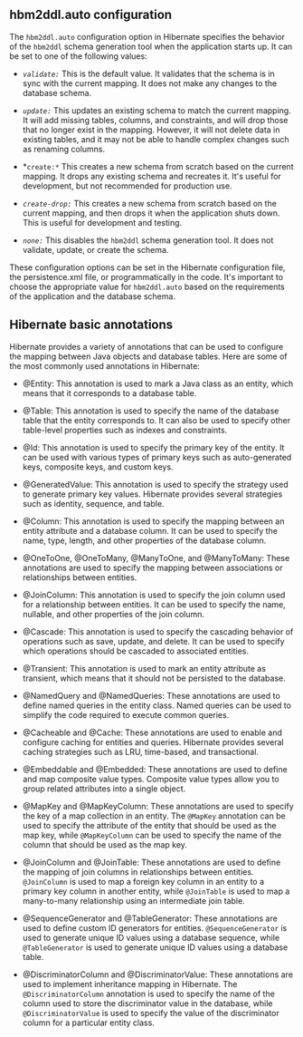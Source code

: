 ## hbm2ddl.auto configuration

The `hbm2ddl.auto` configuration option in Hibernate specifies the behavior of the `hbm2ddl` schema generation tool when the application starts up. It can be set to one of the following values:

- *`validate:`* This is the default value. It validates that the schema is in sync with the current mapping. It does not make any changes to the database schema.

- *`update:`* This updates an existing schema to match the current mapping. It will add missing tables, columns, and constraints, and will drop those that no longer exist in the mapping. However, it will not delete data in existing tables, and it may not be able to handle complex changes such as renaming columns.

- *`create:*` This creates a new schema from scratch based on the current mapping. It drops any existing schema and recreates it. It's useful for development, but not recommended for production use.

- *`create-drop:`* This creates a new schema from scratch based on the current mapping, and then drops it when the application shuts down. This is useful for development and testing.

- *`none:`* This disables the `hbm2ddl` schema generation tool. It does not validate, update, or create the schema.

These configuration options can be set in the Hibernate configuration file, the persistence.xml file, or programmatically in the code. It's important to choose the appropriate value for `hbm2ddl.auto` based on the requirements of the application and the database schema.


## Hibernate basic annotations

Hibernate provides a variety of annotations that can be used to configure the mapping between Java objects and database tables. Here are some of the most commonly used annotations in Hibernate:

- @Entity: This annotation is used to mark a Java class as an entity, which means that it corresponds to a database table.

- @Table: This annotation is used to specify the name of the database table that the entity corresponds to. It can also be used to specify other table-level properties such as indexes and constraints.

- @Id: This annotation is used to specify the primary key of the entity. It can be used with various types of primary keys such as auto-generated keys, composite keys, and custom keys.

- @GeneratedValue: This annotation is used to specify the strategy used to generate primary key values. Hibernate provides several strategies such as identity, sequence, and table.

- @Column: This annotation is used to specify the mapping between an entity attribute and a database column. It can be used to specify the name, type, length, and other properties of the database column.

- @OneToOne, @OneToMany, @ManyToOne, and @ManyToMany: These annotations are used to specify the mapping between associations or relationships between entities.

- @JoinColumn: This annotation is used to specify the join column used for a relationship between entities. It can be used to specify the name, nullable, and other properties of the join column.

- @Cascade: This annotation is used to specify the cascading behavior of operations such as save, update, and delete. It can be used to specify which operations should be cascaded to associated entities.

- @Transient: This annotation is used to mark an entity attribute as transient, which means that it should not be persisted to the database.

- @NamedQuery and @NamedQueries: These annotations are used to define named queries in the entity class. Named queries can be used to simplify the code required to execute common queries.

- @Cacheable and @Cache: These annotations are used to enable and configure caching for entities and queries. Hibernate provides several caching strategies such as LRU, time-based, and transactional.

- @Embeddable and @Embedded: These annotations are used to define and map composite value types. Composite value types allow you to group related attributes into a single object.

- @MapKey and @MapKeyColumn: These annotations are used to specify the key of a map collection in an entity. The `@MapKey` annotation can be used to specify the attribute of the entity that should be used as the map key, while `@MapKeyColumn` can be used to specify the name of the column that should be used as the map key.

- @JoinColumn and @JoinTable: These annotations are used to define the mapping of join columns in relationships between entities. `@JoinColumn` is used to map a foreign key column in an entity to a primary key column in another entity, while `@JoinTable` is used to map a many-to-many relationship using an intermediate join table.

- @SequenceGenerator and @TableGenerator: These annotations are used to define custom ID generators for entities. `@SequenceGenerator` is used to generate unique ID values using a database sequence, while `@TableGenerator` is used to generate unique ID values using a database table.

- @DiscriminatorColumn and @DiscriminatorValue: These annotations are used to implement inheritance mapping in Hibernate. The `@DiscriminatorColumn` annotation is used to specify the name of the column used to store the discriminator value in the database, while `@DiscriminatorValue` is used to specify the value of the discriminator column for a particular entity class.

